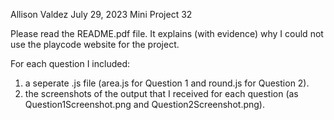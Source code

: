 Allison Valdez
July 29, 2023
Mini Project 32

Please read the README.pdf file. It explains (with evidence) why I could not use the playcode website for the project. 

For each question I included:
1. a seperate .js file (area.js for Question 1 and round.js for Question 2).
2. the screenshots of the output that I received for each question (as Question1Screenshot.png and Question2Screenshot.png).







